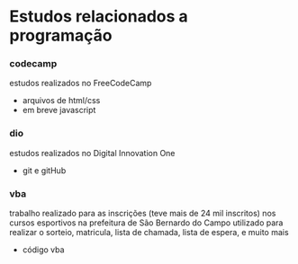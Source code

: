 
# Estudos relacionados a programação

### codecamp
estudos realizados no FreeCodeCamp
- arquivos de html/css
- em breve javascript

###  dio
estudos realizados no Digital Innovation One
- git e gitHub

### vba
trabalho realizado para as inscrições (teve mais de 24 mil inscritos) nos cursos esportivos na prefeitura de São Bernardo do Campo utilizado para realizar o sorteio, matricula, lista de chamada, lista de espera, e muito mais
- código vba
